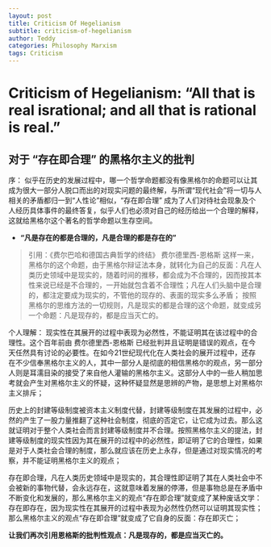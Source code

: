 ```yaml
---
layout: post
title: Criticism Of Hegelianism
subtitle: criticism-of-hegelianism
author: Teddy
categories: Philosophy Marxism
tags: Criticism
---
```


# Criticism of Hegelianism: “All that is real isrational; and all that is rational is real.”

## 对于 “存在即合理” 的黑格尔主义的批判

序：
似乎在历史的发展过程中，哪一个哲学命题都没有像黑格尔的命题可以让其成为很大一部分人脱口而出的对现实问题的最终解，与所谓“现代社会”将一切与人相关的矛盾都归一到“人性论”相似，“存在即合理” 成为了人们对待社会现象及个人经历具体事件的最终答复，似乎人们也必须对自己的经历给出一个合理的解释，这就给黑格尔这个著名的哲学命题以生存空间。

* **“凡是存在的都是合理的，凡是合理的都是存在的”**

> 引用：《费尔巴哈和德国古典哲学的终结》 费尔德里西-恩格斯
> 这样一来，黑格尔的这个命题，由于黑格尔辩证法本身，就转化为自己的反面：凡在人类历史领域中是现实的，随着时间的推移，都会成为不合理的，因而按其本性来说已经是不合理的，一开始就包含着不合理性；凡在人们头脑中是合理的，都注定要成为现实的，不管他的现存的、表面的现实多么矛盾；
> 按照黑格尔的思维方法的一切规则，凡是现实的都是合理的这个命题，就变成另一个命题：凡是现存的，都是应当灭亡的。

个人理解：
现实性在其展开的过程中表现为必然性，不能证明其在该过程中的合理性。这个百年前由 费尔德里西-恩格斯 已经批判并且证明是错误的观点，在今天任然具有讨论的必要性。在如今21世纪现代化在人类社会的展开过程中，还存在不少信奉黑格尔主义的人，其中一部分人是彻底的相信黑格尔的观点，另一部分人则是耳濡目染的接受了来自他人灌输的黑格尔主义。这部分人中的一些人稍加思考就会产生对黑格尔主义的怀疑，这种怀疑显然是思辨的产物，是思想上对黑格尔主义排斥；

历史上的封建等级制度被资本主义制度代替，封建等级制度在其发展的过程中，必然的产生了一股力量推翻了这种社会制度，彻底的否定它，让它成为过去。那么这就证明对于整个人类社会而言封建等级制度并不合理。按照黑格尔主义的提法，封建等级制度的现实性因为其在展开的过程中的必然性，即证明了它的合理性，如果是对于人类社会合理的制度，那么就应该在历史上永存，但是通过对现实情况的考察，并不能证明黑格尔主义的观点；

存在即合理，凡在人类历史领域中是现实的，其合理性即证明了其在人类社会中不会被新的事物代替，会永远存在，这就意味着发展的停滞，但是事物总是在矛盾中不断变化和发展的，那么黑格尔主义的观点“存在即合理”就变成了某种废话文学： 存在即存在，因为现实性在其展开的过程中表现为必然性仍然可以证明其现实性；那么黑格尔主义的观点“存在即合理”就变成了它自身的反面：存在即灭亡；

**让我们再次引用恩格斯的批判性观点：凡是现存的，都是应当灭亡的。**